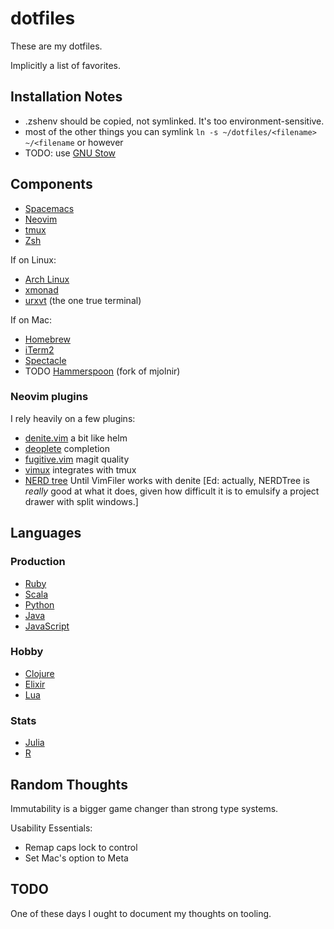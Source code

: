 dotfiles
========

These are my dotfiles.

Implicitly a list of favorites.

## Installation Notes
* .zshenv should be copied, not symlinked. It's too environment-sensitive.
* most of the other things you can symlink `ln -s ~/dotfiles/<filename> ~/<filename` or however
* TODO: use [GNU Stow](http://brandon.invergo.net/news/2012-05-26-using-gnu-stow-to-manage-your-dotfiles.html)

## Components
* [Spacemacs](https://github.com/syl20bnr/spacemacs)
* [Neovim](https://neovim.io/)
* [tmux](https://tmux.github.io/)
* [Zsh](http://www.zsh.org/)

If on Linux:
* [Arch Linux](https://www.archlinux.org/)
* [xmonad](http://xmonad.org/)
* [urxvt](http://rxvt.sourceforge.net/) (the one true terminal)

If on Mac:
* [Homebrew](http://brew.sh/)
* [iTerm2](https://www.iterm2.com/)
* [Spectacle](https://www.spectacleapp.com/)
* TODO [Hammerspoon](http://www.hammerspoon.org/) (fork of mjolnir)

### Neovim plugins
I rely heavily on a few plugins:
* [denite.vim](https://github.com/Shougo/denite.nvim) a bit like helm
* [deoplete](https://github.com/Shougo/deoplete.nvim) completion
* [fugitive.vim](https://github.com/tpope/vim-fugitive) magit quality
* [vimux](https://github.com/benmills/vimux) integrates with tmux
* [NERD tree](https://github.com/scrooloose/nerdtree) Until VimFiler works with denite
    [Ed: actually, NERDTree is *really* good at what it does, given how difficult it is to emulsify
    a project drawer with split windows.]

## Languages

### Production
* [Ruby](https://www.ruby-lang.org/en/)
* [Scala](http://www.scala-lang.org/)
* [Python](https://www.python.org/)
* [Java](https://www.oracle.com/java/index.html)
* [JavaScript](https://www.destroyallsoftware.com/talks/wat)

### Hobby
* [Clojure](http://clojure.org/)
* [Elixir](http://elixir-lang.org/)
* [Lua](https://www.lua.org/)

### Stats
* [Julia](http://julialang.org/)
* [R](https://www.r-project.org/)

## Random Thoughts

Immutability is a bigger game changer than strong type systems.

Usability Essentials:
* Remap caps lock to control
* Set Mac's option to Meta

## TODO

One of these days I ought to document my thoughts on tooling.
